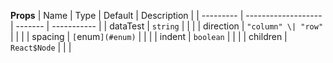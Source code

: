 **Props**
| Name | Type | Default | Description |
| --------- | ------------------- | ------- | ----------- |
| dataTest | `string` | | |
| direction | `"column" \| "row"` | | |
| spacing | `[`enum`](#enum)` | | |
| indent | `boolean` | | |
| children | `React$Node` | | |
